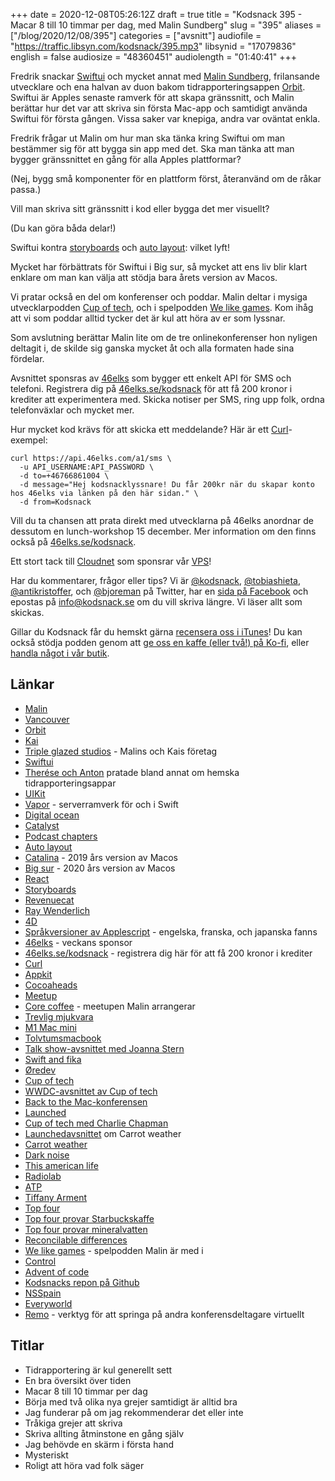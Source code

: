 +++
date = 2020-12-08T05:26:12Z
draft = true
title = "Kodsnack 395 - Macar 8 till 10 timmar per dag, med Malin Sundberg"
slug = "395"
aliases = ["/blog/2020/12/08/395"]
categories = ["avsnitt"]
audiofile = "https://traffic.libsyn.com/kodsnack/395.mp3"
libsynid = "17079836"
english = false
audiosize = "48360451"
audiolength = "01:40:41"
+++

Fredrik snackar [Swiftui](https://developer.apple.com/documentation/swiftui) och mycket annat med [Malin Sundberg](https://malinsundberg.com/about/), frilansande utvecklare och ena halvan av duon bakom tidrapporteringsappen [Orbit](https://timeinorbit.com/). Swiftui är Apples senaste ramverk för att skapa gränssnitt, och Malin berättar hur det var att skriva sin första Mac-app och samtidigt använda Swiftui för första gången. Vissa saker var knepiga, andra var oväntat enkla.

Fredrik frågar ut Malin om hur man ska tänka kring Swiftui om man bestämmer sig för att bygga sin app med det. Ska man tänka att man bygger gränssnittet en gång för alla Apples plattformar?

(Nej, bygg små komponenter för en plattform först, återanvänd om de råkar passa.)

Vill man skriva sitt gränssnitt i kod eller bygga det mer visuellt?

(Du kan göra båda delar!)

Swiftui kontra [storyboards](https://developer.apple.com/library/archive/documentation/ToolsLanguages/Conceptual/Xcode_Overview/DesigningwithStoryboards.html) och [auto layout](https://developer.apple.com/library/archive/documentation/UserExperience/Conceptual/AutolayoutPG/index.html): vilket lyft!

Mycket har förbättrats för Swiftui i Big sur, så mycket att ens liv blir klart enklare om man kan välja att stödja bara årets version av Macos.

Vi pratar också en del om konferenser och poddar. Malin deltar i mysiga utvecklarpodden [Cup of tech](http://cupof.tech/), och i spelpodden [We like games](http://welikegames.net/). Kom ihåg att vi som poddar alltid tycker det är kul att höra av er som lyssnar.

Som avslutning berättar Malin lite om de tre onlinekonferenser hon nyligen deltagit i, de skilde sig ganska mycket åt och alla formaten hade sina fördelar.

Avsnittet sponsras av [46elks](https://46elks.se/kodsnack) som bygger ett enkelt API för SMS och telefoni. Registrera dig på [46elks.se/kodsnack](https://46elks.se/kodsnack) för att få 200 kronor i krediter att experimentera med. Skicka notiser per SMS, ring upp folk, ordna telefonväxlar och mycket mer.

Hur mycket kod krävs för att skicka ett meddelande? Här är ett [Curl](https://curl.se/)-exempel:

    curl https://api.46elks.com/a1/sms \
      -u API_USERNAME:API_PASSWORD \
      -d to=+46766861004 \
      -d message="Hej kodsnacklyssnare! Du får 200kr när du skapar konto hos 46elks via länken på den här sidan." \
      -d from=Kodsnack

Vill du ta chansen att prata direkt med utvecklarna på 46elks anordnar de dessutom en lunch-workshop 15 december. Mer information om den finns också på [46elks.se/kodsnack](https://46elks.se/kodsnack).


Ett stort tack till [Cloudnet](http://www.cloudnet.se) som sponsrar vår [VPS](http://en.wikipedia.org/wiki/Virtual_private_server)!

Har du kommentarer, frågor eller tips? Vi är [@kodsnack](https://www.twitter.com/kodsnack), [@tobiashieta](https://www.twitter.com/tobiashieta), [@antikristoffer](https://www.twitter.com/antikristoffer), och [@bjoreman](https://www.twitter.com/bjoreman) på Twitter, har en [sida på Facebook](https://www.facebook.com/kodsnack) och epostas på [info@kodsnack.se](mailto:info@kodsnack.se) om du vill skriva längre. Vi läser allt som skickas.

Gillar du Kodsnack får du hemskt gärna [recensera oss i iTunes](http://itunes.apple.com/se/podcast/kodsnack/id561631498?l=en)! Du kan också stödja podden genom att <a href="https://ko-fi.com/kodsnack" rel="payment">ge oss en kaffe (eller två!) på Ko-fi</a>, eller [handla något i vår butik](https://shop.spreadshirt.se/kodsnack/).

## Länkar ##
* [Malin](https://malinsundberg.com/about/)
* [Vancouver](https://en.wikipedia.org/wiki/Vancouver)
* [Orbit](https://timeinorbit.com/)
* [Kai](https://twitter.com/airkai)
* [Triple glazed studios](https://tripleglazedstudios.com/about) - Malins och Kais företag
* [Swiftui](https://developer.apple.com/documentation/swiftui)
* [Therése och Anton](https://kodsnack.se/393/) pratade bland annat om hemska tidrapporteringsappar
* [UIKit](https://developer.apple.com/documentation/uikit)
* [Vapor](https://vapor.codes/) - serverramverk för och i Swift
* [Digital ocean](https://www.digitalocean.com/)
* [Catalyst](https://developer.apple.com/mac-catalyst/)
* [Podcast chapters](https://chaptersapp.com/)
* [Auto layout](https://developer.apple.com/library/archive/documentation/UserExperience/Conceptual/AutolayoutPG/index.html)
* [Catalina](https://en.wikipedia.org/wiki/MacOS_Catalina) - 2019 års version av Macos
* [Big sur](https://en.wikipedia.org/wiki/MacOS_Big_Sur) - 2020 års version av Macos
* [React](https://en.wikipedia.org/wiki/React_%28web_framework%29)
* [Storyboards](https://developer.apple.com/library/archive/documentation/ToolsLanguages/Conceptual/Xcode_Overview/DesigningwithStoryboards.html)
* [Revenuecat](https://www.revenuecat.com/)
* [Ray Wenderlich](https://www.raywenderlich.com/)
* [4D](https://en.wikipedia.org/wiki/4th_Dimension_%28software%29)
* [Språkversioner av Applescript](https://macscripter.net/viewtopic.php?id=24589) - engelska, franska, och japanska fanns
* [46elks](https://46elks.se/kodsnack) - veckans sponsor
* [46elks.se/kodsnack](https://46elks.se/kodsnack) - registrera dig här för att få 200 kronor i krediter
* [Curl](https://curl.se/)
* [Appkit](https://developer.apple.com/documentation/appkit)
* [Cocoaheads](http://cocoaheads.org/)
* [Meetup](https://www.meetup.com/)
* [Core coffee](https://twitter.com/CoreCoffeeYVR) - meetupen Malin arrangerar
* [Trevlig mjukvara](https://bjoreman.com/diary/2020/2020-11-30.html)
* [M1 Mac mini](https://bjoreman.com/diary/2020/2020-11-30.html)
* [Tolvtumsmacbook](https://bjoreman.com/thoughts/macbook.html)
* [Talk show-avsnittet med Joanna Stern](https://daringfireball.net/thetalkshow/2020/11/23/ep-301)
* [Swift and fika](https://swiftandfika.com/)
* [Øredev](https://oredev.org/)
* [Cup of tech](http://cupof.tech/)
* [WWDC-avsnittet av Cup of tech](http://cupof.tech/episode/424d0979b65649e8/1-we-re-making-a-podcast)
* [Back to the Mac-konferensen](https://backtomac.org/)
* [Launched](https://launchedfm.com/)
* [Cup of tech med Charlie Chapman](http://cupof.tech/episode/d96644b693f24472/107-dark-noise-with-charlie-chapman)
* [Launchedavsnittet](https://launchedfm.com/episodes/20-CARROTWeather-BrianMueller/) om Carrot weather
* [Carrot weather](https://www.meetcarrot.com/weather/)
* [Dark noise](https://darknoise.app/)
* [This american life](https://www.thisamericanlife.org/)
* [Radiolab](https://www.wnycstudios.org/podcasts/radiolab)
* [ATP](https://atp.fm/)
* [Tiffany Arment](http://www.tiffanyarment.com/)
* [Top four](https://www.relay.fm/topfour)
* [Top four provar Starbuckskaffe](https://www.relay.fm/topfour/10)
* [Top four provar mineralvatten](https://www.relay.fm/topfour/55)
* [Reconcilable differences](https://www.relay.fm/rd)
* [We like games](http://welikegames.net/) - spelpodden Malin är med i
* [Control](https://en.wikipedia.org/wiki/Control_%28video_game%29)
* [Advent of code](https://adventofcode.com/)
* [Kodsnacks repon på Github](https://github.com/kodsnack)
* [NSSpain](https://2020.nsspain.com/)
* [Everyworld](https://auc.edu.au/everyworld/about/)
* [Remo](https://remo.co/conference/) - verktyg för att springa på andra konferensdeltagare virtuellt

## Titlar ##
* Tidrapportering är kul generellt sett
* En bra översikt över tiden
* Macar 8 till 10 timmar per dag
* Börja med två olika nya grejer samtidigt är alltid bra
* Jag funderar på om jag rekommenderar det eller inte
* Tråkiga grejer att skriva
* Skriva allting åtminstone en gång själv
* Jag behövde en skärm i första hand
* Mysteriskt
* Roligt att höra vad folk säger
